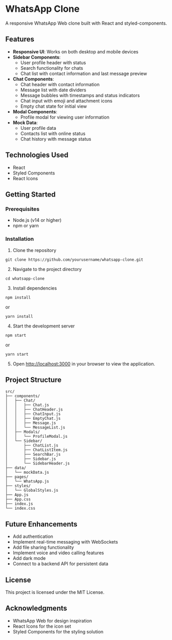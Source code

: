# WhatsApp Clone

A responsive WhatsApp Web clone built with React and styled-components.

## Features

- **Responsive UI**: Works on both desktop and mobile devices
- **Sidebar Components**:
  - User profile header with status
  - Search functionality for chats
  - Chat list with contact information and last message preview
- **Chat Components**:
  - Chat header with contact information
  - Message list with date dividers
  - Message bubbles with timestamps and status indicators
  - Chat input with emoji and attachment icons
  - Empty chat state for initial view
- **Modal Components**:
  - Profile modal for viewing user information
- **Mock Data**:
  - User profile data
  - Contacts list with online status
  - Chat history with message status

## Technologies Used

- React
- Styled Components
- React Icons

## Getting Started

### Prerequisites

- Node.js (v14 or higher)
- npm or yarn

### Installation

1. Clone the repository
```
git clone https://github.com/yourusername/whatsapp-clone.git
```

2. Navigate to the project directory
```
cd whatsapp-clone
```

3. Install dependencies
```
npm install
```
or
```
yarn install
```

4. Start the development server
```
npm start
```
or
```
yarn start
```

5. Open [http://localhost:3000](http://localhost:3000) in your browser to view the application.

## Project Structure

```
src/
├── components/
│   ├── Chat/
│   │   ├── Chat.js
│   │   ├── ChatHeader.js
│   │   ├── ChatInput.js
│   │   ├── EmptyChat.js
│   │   ├── Message.js
│   │   └── MessageList.js
│   ├── Modals/
│   │   └── ProfileModal.js
│   └── Sidebar/
│       ├── ChatList.js
│       ├── ChatListItem.js
│       ├── SearchBar.js
│       ├── Sidebar.js
│       └── SidebarHeader.js
├── data/
│   └── mockData.js
├── pages/
│   └── WhatsApp.js
├── styles/
│   └── GlobalStyles.js
├── App.js
├── App.css
├── index.js
└── index.css
```

## Future Enhancements

- Add authentication
- Implement real-time messaging with WebSockets
- Add file sharing functionality
- Implement voice and video calling features
- Add dark mode
- Connect to a backend API for persistent data

## License

This project is licensed under the MIT License.

## Acknowledgments

- WhatsApp Web for design inspiration
- React Icons for the icon set
- Styled Components for the styling solution


